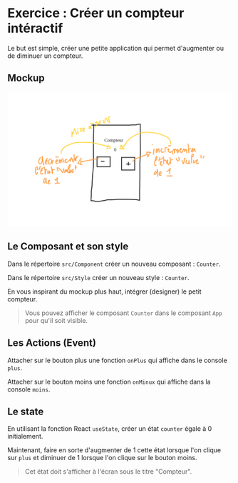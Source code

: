 # Exercice : Créer un compteur intéractif

Le but est simple, créer une petite application qui permet d'augmenter ou de diminuer
un compteur.

## Mockup

![mockup](../images/compteur.png)

## Le Composant et son style

Dans le répertoire `src/Component` créer un nouveau composant : `Counter`.

Dans le répertoire `src/Style` créer un nouveau style : `Counter`.

En vous inspirant du mockup plus haut, intégrer (designer) le petit compteur.

> Vous pouvez afficher le composant `Counter` dans le composant `App` pour qu'il
> soit visible.

## Les Actions (Event)

Attacher sur le bouton plus une fonction `onPlus` qui affiche dans le console `plus`.

Attacher sur le bouton moins une fonction `onMinux` qui affiche dans la console `moins`.

## Le state

En utilisant la fonction React `useState`, créer un état `counter` égale à 0 initialement.

Maintenant, faire en sorte d'augmenter de 1 cette état lorsque l'on clique sur `plus` et diminuer de 1 lorsque l'on clique sur le bouton moins.

> Cet état doit s'afficher à l'écran sous le titre "Compteur".
